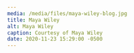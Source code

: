 ```yaml
---
media: /media/files/maya-wiley-blog.jpg
title: Maya Wiley
alt: Maya Wiley
caption: Courtesy of Maya Wiley
date: 2020-11-23 15:29:00 -0500
---
```

